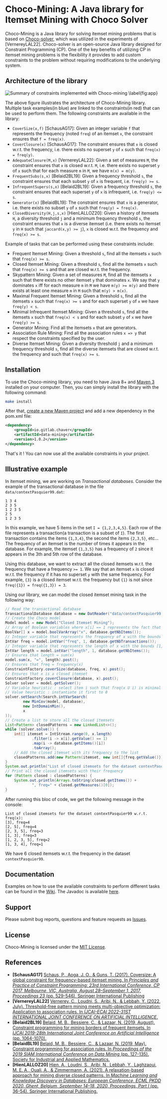 # Choco-Mining: A Java library for Itemset Mining with Choco Solver

Choco-Mining is a Java library for solving itemset mining problems that is based on [Choco-solver](https://github.com/chocoteam/choco-solver), which was utilized in the experiments of [VernereyLAL22]. Choco-solver is an open-source Java library designed for Constraint Programming (CP). One of the key benefits of utilizing CP in itemset mining problems is the flexibility it provides to add custom constraints to the problem without requiring modifications to the underlying system.

## Architecture of the library

![Summary of constraints implemented with Choco-mining \label{fig:app}](paper/app.svg)

The above figure illustrates the architecture of Choco-Mining library. Multiple task examples(in blue) are linked to the constraints(in red) that can be used to perform them. The following constraints are available in the library:

- `CoverSize(x,f)` [SchausAG17]: Given an integer variable `f` that represents the frequency (noted `freq`) of an itemset `x`, the constraint ensures that `f = freq(x)`.
- `CoverClosure(x)` [SchausAG17]: The constraint ensures that `x` is closed w.r.t. the frequency, i.e. there exists no superset `y` of `x` such that `freq(x) = freq(y)`.
- `AdequateClosure(M,x)` [VernereyLAL22]: Given a set of measures `M`, the constraint ensures that `x` is closed w.r.t. `M`, i.e. there exists no superset `y` of `x` such that for each measure `m` in `M`, we have `m(x) = m(y)`.
- `FrequentSubs(s,x)` [Belaid2BL19]: Given a frequency threshold `s`, the constraint ensures that each subset `y` of `x` is frequent, i.e. `freq(y) >= s`.
- `InfrequentSupers(s,x)` [Belaid2BL19]: Given a frequency threshold `s`, the constraint ensures that each superset `y` of `x` is infrequent, i.e. `freq(y) <= s`.
- `Generator(x)` [BelaidBL19]: The constraint ensures that `x` is a generator, i.e. there exists no subset `y` of `x` such that `freq(y) = freq(x)`.
- `ClosedDiversity(H,j,s,x)` [HienLALLOZ20]: Given a history of itemsets `H`, a diversity threshold `j` and a minimum frequency threshold `s`, the constraint ensures that `x` is a diverse itemset (i.e. there exists no itemset `y` in `H` such that  `jaccard(x,y) >= j`), `x` is closed w.r.t. the frequency and `freq(x) >= s`.

Example of tasks that can be performed using these constraints include:

- Frequent Itemset Mining: Given a threshold `s`, find all the itemsets `x` such that `freq(x) >= s`.
- Closed Itemset Mining: Given a threshold `s`, find all the itemsets `x` such that `freq(x) >= s` and that are closed w.r.t. the frequency.
- Skypattern Mining: Given a set of measures `M`, find all the itemsets `x` such that there exists no other itemset `y` that dominates `x`. We say that `y` dominates `x` iff for each measure `m` in `M` we have `m(y) >= m(y)` and there exists at least one measure `m` in `M` such that `m(y) > m(x)`.
- Maximal Frequent Itemset Mining: Given a threshold `s`, find all the itemsets `x` such that `freq(x) >= s` and for each superset `y` of `x` we have `freq(y) < s`.
- Minimal Infrequent Itemset Mining: Given a threshold `s`, find all the itemsets `x` such that `freq(x) < s` and for each subset `y` of `x` we have `freq(y) >= s`.
- Generator Mining: Find all the itemsets `x` that are generators.
- Association Rule Mining: Find all the association rules `x => y` that respect the constraints specified by the user.
- Diverse Itemset Mining: Given a diversity threshold `j` and a minimum frequency threshold `s`, find all the diverse itemsets that are closed w.r.t. the frequency and such that `freq(x) >= s`.

## Installation

To use the Choco-mining library, you need to have Java 8+ and [Maven 3](https://maven.apache.org/) installed on your computer. Then, you can simply install the library with the following command:

```bash
make install
```

After that, [create a new Maven project](https://maven.apache.org/guides/getting-started/maven-in-five-minutes.html) and add a new dependency in the pom.xml file:

```xml
<dependency>
    <groupId>io.gitlab.chaver</groupId>
    <artifactId>data-mining</artifactId>
    <version>1.0.2</version>
</dependency>
```

That's it ! You can now use all the available constraints in your project.

## Illustrative example

In itemset mining, we are working on *Transactional databases*. Consider the example of the transactional database in the file `data/contextPasquier99.dat`:

```
1 3 4
2 3 5
1 2 3 5
2 5
1 2 3 5
```

In this example, we have 5 items in the set `I = {1,2,3,4,5}`. Each row of the file represents a transaction(a transaction is a subset of `I`). The first transaction contains the items `{1,3,4}`, the second the items `{2,3,5}`, etc... The frequency of an itemset is the number of times it appears in the database. For example, the itemset `{1,3,5}` has a frequency of `2` since it appears in the 3th and 5th row of the database. 

Using this database, we want to extract all the closed itemsets w.r.t. the frequency that have a frequency `>= 1`. We say that an itemset `x` is closed w.r.t. the frequency if it has no superset `y` with the same frequency. For example, `{3}` is a closed itemset w.r.t. the frequency but `{1}` is not since `freq({1}) = freq({1,3}) = 3`.

Using our library, we can model the closed itemset mining task in the following way:

```java
// Read the transactional database
TransactionalDatabase database = new DatReader("data/contextPasquier99.dat").read();
// Create the Choco model
Model model = new Model("Closed Itemset Mining");
// Array of Boolean variables where x[i] == 1 represents the fact that i belongs to the itemset
BoolVar[] x = model.boolVarArray("x", database.getNbItems());
// Integer variable that represents the frequency of x with the bounds [1, nbTransactions]
IntVar freq = model.intVar("freq", 1, database.getNbTransactions());
// Integer variable that represents the length of x with the bounds [1, nbItems]
IntVar length = model.intVar("length", 1, database.getNbItems());
// Ensures that length = sum(x)
model.sum(x, "=", length).post();
// Ensures that freq = frequency(x)
ConstraintFactory.coverSize(database, freq, x).post();
// Ensures that x is a closed itemset
ConstraintFactory.coverClosure(database, x).post();
Solver solver = model.getSolver();
// Variable heuristic : select item i such that freq(x U i) is minimal
// Value heuristic : instantiate it first to 0
solver.setSearch(Search.intVarSearch(
        new MinCov(model, database),
        new IntDomainMin(),
        x
));
// Create a list to store all the closed itemsets
List<Pattern> closedPatterns = new LinkedList<>();
while (solver.solve()) {
    int[] itemset = IntStream.range(0, x.length)
            .filter(i -> x[i].getValue() == 1)
            .map(i -> database.getItems()[i])
            .toArray();
    // Add the closed itemset with its frequency to the list
    closedPatterns.add(new Pattern(itemset, new int[]{freq.getValue()}));
}
System.out.println("List of closed itemsets for the dataset contextPasquier99 w.r.t. freq(x):");
// Print all the closed itemsets with their frequency
for (Pattern closed : closedPatterns) {
    System.out.println(Arrays.toString(closed.getItems()) +
            ", freq=" + closed.getMeasures()[0]);
}
```

After running this bloc of code, we get the following message in the console:

```
List of closed itemsets for the dataset contextPasquier99 w.r.t. freq(x):
[3], freq=4
[2, 5], freq=4
[2, 3, 5], freq=3
[1, 3], freq=3
[1, 2, 3, 5], freq=2
[1, 3, 4], freq=1
```

We have 6 closed itemsets w.r.t. the frequency in the dataset `contextPasquier99`.

## Documentation

Examples on how to use the available constraints to perform different tasks can be found in the [Wiki](https://gitlab.com/chaver/data-mining/-/wikis/home). The Javadoc is available [here](https://chaver.gitlab.io/data-mining/).

## Support

Please submit bug reports, questions and feature requests as [Issues](https://gitlab.com/chaver/data-mining/-/issues).

## License

Choco-Mining is licensed under the [MIT License](https://gitlab.com/chaver/data-mining/-/blob/master/LICENSE.txt).

## References

- **[SchausAG17]** [Schaus, P., Aoga, J. O., & Guns, T. (2017). Coversize: A global constraint for frequency-based itemset mining. In *Principles and Practice of Constraint Programming: 23rd International Conference, CP 2017, Melbourne, VIC, Australia, August 28–September 1, 2017, Proceedings 23* (pp. 529-546). Springer International Publishing](https://link.springer.com/chapter/10.1007/978-3-319-66158-2_34)
- **[VernereyLAL22]** [Vernerey, C., Loudni, S., Aribi, N., & Lebbah, Y. (2022, July). Threshold-free pattern mining meets multi-objective optimization: Application to association rules. In *IJCAI-ECAI 2022-31ST INTERNATIONAL JOINT CONFERENCE ON ARTIFICIAL INTELLIGENCE*.](https://www.ijcai.org/proceedings/2022/0261)
- **[Belaid2BL19]** [Belaid, M. B., Bessiere, C., & Lazaar, N. (2019, August). Constraint programming for mining borders of frequent itemsets. In *IJCAI 2019-28th International Joint Conference on Artificial Intelligence* (pp. 1064-1070).](https://hal-lirmm.ccsd.cnrs.fr/lirmm-02310629/)
- **[BelaidBL19]** [Belaid, M. B., Bessiere, C., & Lazaar, N. (2019, May). Constraint programming for association rules. In *Proceedings of the 2019 SIAM International Conference on Data Mining* (pp. 127-135). Society for Industrial and Applied Mathematics.](https://epubs.siam.org/doi/abs/10.1137/1.9781611975673.15)
- **[HienLALLOZ20]** [Hien, A., Loudni, S., Aribi, N., Lebbah, Y., Laghzaoui, M. E. A., Ouali, A., & Zimmermann, A. (2021). A relaxation-based approach for mining diverse closed patterns. In *Machine Learning and Knowledge Discovery in Databases: European Conference, ECML PKDD 2020, Ghent, Belgium, September 14–18, 2020, Proceedings, Part I* (pp. 36-54). Springer International Publishing.](https://link.springer.com/chapter/10.1007/978-3-030-67658-2_3)
